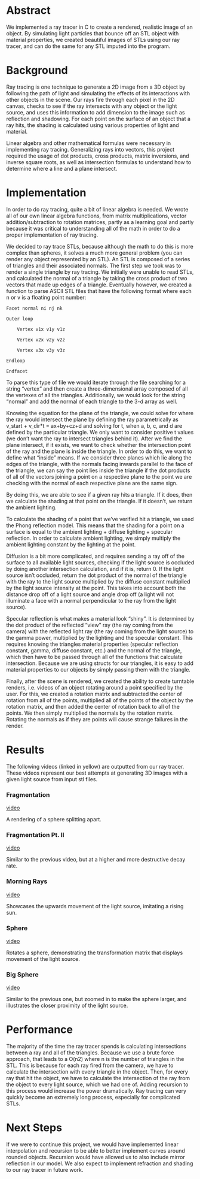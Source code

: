# Abstract
We implemented a ray tracer in C to create a rendered, realistic image of an object. By simulating light particles that bounce off an STL object with material properties, we created beautiful images of STLs using our ray tracer, and can do the same for any STL imputed into the program. 

# Background
Ray tracing is one technique to generate a 2D image from a 3D object by following the path of light and simulating the effects of its interactions with other objects in the scene. Our rays fire through each pixel in the 2D canvas, checks to see if the ray intersects with any object or the light source, and uses this information to add dimension to the image such as reflection and shadowing. For each point on the surface of an object that a ray hits, the shading is calculated using various properties of light and material. 

Linear algebra and other mathematical formulas were necessary in implementing ray tracing. Generalizing rays into vectors, this project required the usage of dot products, cross products, matrix inversions, and inverse square roots, as well as intersection formulas to understand how to determine where a line and a plane intersect.

# Implementation
In order to do ray tracing, quite a bit of linear algebra is needed. We wrote all of our own linear algebra functions, from matrix multiplications, vector addition/subtraction to rotation matrices, partly as a learning goal and partly because it was critical to understanding all of the math in order to do a proper implementation of ray tracing. 

We decided to ray trace STLs, because although the math to do this is more complex than spheres, it solves a much more general problem (you can render any object represented by an STL). An STL is composed of a series of triangles and their associated normals. The first step we took was to render a single triangle by ray tracing. We initially were unable to read STLs, and calculated the normal of a triangle by taking the cross product of two vectors that made up edges of a triangle. Eventually however, we created a function to parse ASCII STL files that have the following format where each n or v is a floating point number:


    Facet normal ni nj nk

	Outer loop
	
		Vertex v1x v1y v1z
		
		Vertex v2x v2y v2z
		
		Vertex v3x v3y v3z
		
	Endloop
	
    Endfacet

To parse this type of file we would iterate through the file searching for a string “vertex” and then create a three-dimensional array composed of all the vertexes of all the triangles. Additionally, we would look for the string “normal” and add the normal of each triangle to the 3-d array as well. 

Knowing the equation for the plane of the triangle, we could solve for where the ray would intersect the plane by defining the ray parametrically as v_start + v_dir*t = ax+by+cz+d and solving for t, when a, b, c, and d are defined by the particular triangle. We only want to consider positive t values (we don’t want the ray to intersect triangles behind it). After we find the plane intersect, if it exists, we want to check whether the intersection point of the ray and the plane is inside the triangle. In order to do this, we want to define what “inside” means. If we consider three planes which lie along the edges of the triangle, with the normals facing inwards parallel to the face of the triangle, we can say the point lies inside the triangle if the dot products of all of the vectors joining a point on a respective plane to the point we are checking with the normal of each respective plane are the same sign. 

By doing this, we are able to see if a given ray hits a triangle. If it does, then we calculate the shading at that point on the triangle. If it doesn’t, we return the ambient lighting. 

To calculate the shading of a point that we’ve verified hit a triangle, we used the Phong reflection model. This means that the shading for a point on a surface is equal to the ambient lighting + diffuse lighting + specular reflection. In order to calculate ambient lighting, we simply multiply the ambient lighting constant by the lighting at the point. 

Diffusion is a bit more complicated, and requires sending a ray off of the surface to all available light sources, checking if the light source is occluded by doing another intersection calculation, and if it is, return 0. If the light source isn’t occluded, return the dot product of the normal of the triangle with the ray to the light source multiplied by the diffuse constant multiplied by the light source intensity at the point. This takes into account both the distance drop off of a light source and angle drop off (a light will not illuminate a face with a normal perpendicular to the ray from the light source).

Specular reflection is what makes a material look “shiny”. It is determined by the dot product of the reflected “view” ray (the ray coming from the camera) with the reflected light ray (the ray coming from the light source) to the gamma power, multiplied by the lighting and the specular constant. This requires knowing the triangles material properties (specular reflection constant, gamma, diffuse constant, etc.) and the normal of the triangle, which then have to be passed through all of the functions that calculate intersection. Because we are using structs for our triangles, it is easy to add material properties to our objects by simply passing them with the triangle.

Finally, after the scene is rendered, we created the ability to create turntable renders, i.e. videos of an object rotating around a point specified by the user. For this, we created a rotation matrix and subtracted the center of rotation from all of the points, multiplied all of the points of the object by the rotation matrix, and then added the center of rotation back to all of the points. We then simply multiplied the normals by the rotation matrix. Rotating the normals as if they are points will cause strange failures in the render. 

# Results
The following videos (linked in yellow) are outputted from our ray tracer. These videos represent our best attempts at generating 3D images with a given light source from input stl files. 

### Fragmentation
[video](https://github.com/maxschommer/SoftSys_Terminally_Eeeel/blob/master/Work_in_Progress/Video4/a_bit_less_sad_rays.gif)

A rendering of a sphere splitting apart.

### Fragmentation Pt. II
[video](https://github.com/maxschommer/SoftSys_Terminally_Eeeel/blob/master/Work_in_Progress/Video5/diseased_rays.gif) 

Similar to the previous video, but at a higher and more destructive decay rate.

### Morning Rays
[video](https://github.com/maxschommer/SoftSys_Terminally_Eeeel/blob/master/Work_in_Progress/Video1/morning_rays.gif)

Showcases the upwards movement of the light source, imitating a rising sun.

### Sphere 
[video](https://github.com/maxschommer/SoftSys_Terminally_Eeeel/blob/master/Work_in_Progress/Video6/moviefast.gif)

Rotates a sphere, demonstrating the transformation matrix that displays movement of the light source.

### Big Sphere
[video](https://github.com/maxschommer/SoftSys_Terminally_Eeeel/blob/master/Work_in_Progress/Video7/sick_rays.gif)

Similar to the previous one, but zoomed in to make the sphere larger, and illustrates the closer proximity of the light source.

# Performance
The majority of the time the ray tracer spends is calculating intersections between a ray and all of the triangles. Because we use a brute force approach, that leads to a O(n2) where n is the number of triangles in the STL. This is because for each ray fired from the camera, we have to calculate the intersection with every triangle in the object. Then, for every ray that hit the object, we have to calculate the intersection of the ray from the object to every light source, which we had one of. Adding recursion to this process would increase the power dramatically. Ray tracing can very quickly become an extremely long process, especially for complicated STLs. 

# Next Steps
If we were to continue this project, we would have implemented linear interpolation and recursion to be able to better implement curves around rounded objects. Recursion would have allowed us to also include mirror reflection in our model. We also expect to implement refraction and shading to our ray tracer in future work. 
